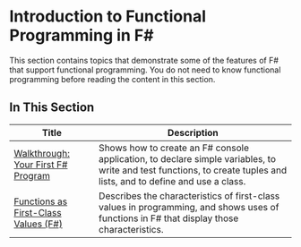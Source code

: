 # Introduction to Functional Programming in F#

This section contains topics that demonstrate some of the features of F# that support functional programming. You do not need to know functional programming before reading the content in this section.


## In This Section


|Title|Description|
|-----|-----------|
|[Walkthrough: Your First F&#35; Program](Walkthrough---Your-First-FSharp-Program.md)|Shows how to create an F# console application, to declare simple variables, to write and test functions, to create tuples and lists, and to define and use a class.|
|[Functions as First-Class Values &#40;F&#35;&#41;](Functions-as-First-Class-Values-%28FSharp%29.md)|Describes the characteristics of first-class values in programming, and shows uses of functions in F# that display those characteristics.|
